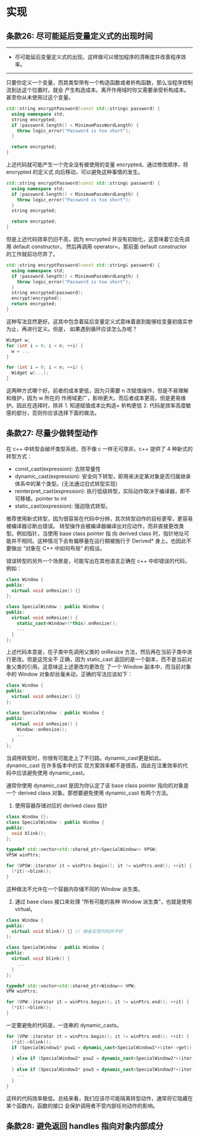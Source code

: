 # 实现

## 条款26: 尽可能延后变量定义式的出现时间
---
- 尽可能延后变量定义式的出现。这样做可以增加程序的清晰度并改善程序效率。
---
只要你定义一个变量，而其类型带有一个构造函数或者析构函数，那么当程序控制流到达这个位置时，就会
产生构造成本。离开作用域时你又需要承受析构成本。甚至你从未使用过这个变量。

```cpp
std::string encryptPassword(const std::string& password) {
  using namespace std;
  string encrypted;
  if (password.length() < MinimumPassWordLength) {
    throw logic_error("Password is too short");
  }

  return encrypted;
}
```

上述代码就可能产生一个完全没有被使用的变量 encrypted。通过修改顺序，将 encrypted 的定义式
向后移动，可以避免这种事情的发生。

```cpp
std::string encryptPassword(const std::string& password) {
  using namespace std;
  if (password.length() < MinimumPassWordLength) {
    throw logic_error("Password is too short");
  }
  string encrypted;

  return encrypted;
}
```

但是上述代码效率仍旧不高，因为 encrypted 并没有初始化，这意味着它会先调用 default constructor，
然后再调用 operator=。那前面 default constructor 的工作就前功尽弃了。

```cpp
std::string encryptPassword(const std::string& password) {
  using namespace std;
  if (password.length() < MinimumPassWordLength) {
    throw logic_error("Password is too short");
  }
  string encrypted(password);
  encrypt(encrypted);
  return encrypted;
}
```

这种写法显然更好。这其中包含着延后变量定义式意味着直到能够给变量初值实参为止，再进行定义。但是，
如果遇到循环应该怎么办呢？

```cpp
Widget w;
for (int i = 0; i < n; ++i) {
  w = ...
}
```

```cpp
for (int i = 0; i < n; ++i) {
  Widget w(...);
}
```

这两种方式哪个好。前者的成本更低，因为只需要 n 次赋值操作，但是不易理解和维护，因为 w 所在的
作用域更广，影响更大。而后者成本更高，但是更易维护。因此在选择时，除非 1. 知道赋值成本比构造+
析构更低 2. 代码是效率高度敏感的部分，否则你应该选择下面的做法。

## 条款27: 尽量少做转型动作
在 c++ 中转型会破坏类型系统，而不像 c 一样无可厚非。c++ 提供了 4 种新式的转型方式：
- const_cast<T>(expression): 去除常量性
- dynamic_cast<T>(expression): 安全向下转型，即用来决定某对象是否归属继承体系中的某个类型。(无法通过旧式转型实现)
- reinterpret_cast<T>(expression): 执行低级转型，实际动作取决于编译器，即不可移植。pointer to int
- static_cast<T>(expression): 强迫隐式转型。

推荐使用新式转型，因为很容易在代码中分辨，其次转型动作的目标更窄，更容易被编译器诊断出错误。
转型操作会被编译器编译出对应动作，而非直接更改类型。例如指针，当使用 base class pointer 指
向 derived class 时，指针地址可能并不相同。这种情况下会有偏移量在运行期被施行于 Derived* 
身上。也因此不要做出 “对象在 C++ 中如何布局” 的假设。

错误转型的另外一个场景是，可能写出在其他语言正确在 c++ 中却错误的代码，例如：

```cpp
class Window {
public:
  virtual void onResize() {}
};

class SpecialWindow : public Window {
public:
  virtual void onResize() {
    static_cast<Window>(*this).onResize();
    ...
  }
};
```

上述代码本意是，在子类中先调用父类的 onResize 方法，然后再在当前子类中进行更改。但是这完全不
正确，因为 static_cast 返回的是一个副本，而不是当前对象父类的引用。这意味这上述更改均更改在
了一个 Window 副本中，而当前对象中的 Window 对象却丝毫未动，正确的写法应该如下：

```cpp
class Window {
public:
  virtual void onResize() {}
};

class SpecialWindow : public Window {
public:
  virtual void onResize() {
    Window::onResize();
    ...
  }
};
```

当调用转型时，你很有可能走上了不归路。dynamic_cast更是如此。dynamic_cast 在许多版本中的实
现方案效率都不是很高，因此在注重效率的代码中应该避免使用 dynamic_cast。

通常你使用 dynamic_cast 是因为你认定了该 base class pointer 指向的对象是一个 derived 
class 对象。那想要避免使用 dynamic_cast 有两个方法。

1. 使用容器存储对应的 derived class 指针

```cpp
class Window {};
class SpecialWindow : public Window {
public:
  void blink();
};

typedef std::vector<std::shared_ptr<SpecialWindow>> VPSW;
VPSW winPtrs;

for (VPSW::iterator it = winPtrs.begin(); it != winPtrs.end(); ++it) {
  (*it)->blink();
}
```

这种做法不允许在一个容器内存储不同的 Window 派生类。

2. 通过 base class 接口来处理 “所有可能的各种 Window 派生类”，也就是使用 virtual。

```cpp
class Window {
public:
  virtual void blink() {} // 缺省实现代码并不好
};

class SpecialWindow : public Window {
public:
  virtual void blink() {
    ...
  }
};

typedef std::vector<std::shared_ptr<Window>> VPW;
VPW winPtrs;

for (VPW::iterator it = winPtrs.begin(); it != winPtrs.end(); ++it) {
  (*it)->blink();
}
```

一定要避免的代码是，一连串的 dynamic_casts。

```cpp
for (VPW::iterator it = winPtrs.begin(); it != winPtrs.end(); ++it) {
  (*it)->blink();
  if (SpecialWindow1* psw1 = dynamic_cast<SpecialWindow1*>(iter->get())) {
    ...
  } else if (SpecialWindow2* psw2 = dynamic_cast<SpecialWindow2*>(iter->get())) {
    ...
  } else if (SpecialWindow3* psw3 = dynamic_cast<SpecialWindow3*>(iter->get())) {
    ...
  }
}
```

这样的代码效率极低。总结来看，我们应该尽可能隔离转型动作，通常将它隐藏在某个函数内，函数的接口
会保护调用者不受内部任何动作的影响。

## 条款28: 避免返回 handles 指向对象内部成分
